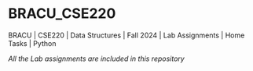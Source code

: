 # BRACU_CSE220
BRACU | CSE220 | Data Structures | Fall 2024 | Lab Assignments | Home Tasks | Python

*All the Lab assignments are included in this repository*
